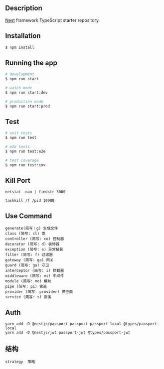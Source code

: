 
## Description

[Nest](https://github.com/nestjs/nest) framework TypeScript starter repository.

## Installation

```bash
$ npm install
```

## Running the app

```bash
# development
$ npm run start

# watch mode
$ npm run start:dev

# production mode
$ npm run start:prod
```

## Test

```bash
# unit tests
$ npm run test

# e2e tests
$ npm run test:e2e

# test coverage
$ npm run test:cov
```

## Kill Port
```
netstat -nao | findstr 3000

taskkill /f /pid 10988 
```


## Use Command
```
generate(简写：g) 生成文件
class (简写: cl) 类
controller (简写: co) 控制器
decorator (简写: d) 装饰器
exception (简写: e) 异常捕获
filter (简写: f) 过滤器
gateway (简写: ga) 网关
guard (简写: gu) 守卫
interceptor (简写: i) 拦截器
middleware (简写: mi) 中间件
module (简写: mo) 模块
pipe (简写: pi) 管道
provider (简写: provider) 供应商
service (简写: s) 服务
```

## Auth
```
yarn add -D @nestjs/passport passport passport-local @types/passport-local
yarn add -D @nestjs/jwt passport-jwt @types/passport-jwt
```

## 结构
```
strategy  策略
```